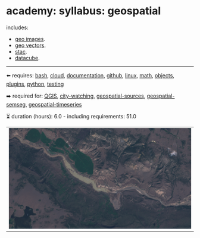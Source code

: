 # academy: syllabus: geospatial

includes:
- [geo images](https://github.com/kamangir/bluer-geo).
- [geo vectors](https://github.com/kamangir/bluer-geo).
- [stac](https://github.com/kamangir/bluer-geo/blob/main/bluer_geo/catalog).
- [datacube](https://github.com/kamangir/bluer-geo/blob/main/bluer_geo/datacube).

---

⬅️ requires: [bash](./bash.md), [cloud](./cloud.md), [documentation](./documentation.md), [github](./github.md), [linux](./linux.md), [math](./math.md), [objects](./objects.md), [plugins](./plugins.md), [python](./python.md), [testing](./testing.md)

➡️ required for: [QGIS](./QGIS.md), [city-watching](./city-watching.md), [geospatial-sources](./geospatial-sources.md), [geospatial-semseg](./geospatial-semseg.md), [geospatial-timeseries](./geospatial-timeseries.md)

⏳ duration (hours): 6.0 - including requirements: 51.0

|   |
| --- |
| [![image](https://github.com/kamangir/assets/raw/main/blue-geo/chilcotin-query-2024-08-23-v1.png?raw=true)](https://github.com/kamangir/bluer-geo/catalog/copernicus) |
